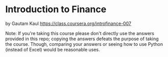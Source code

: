 Introduction to Finance
=======
by Gautam Kaul
https://class.coursera.org/introfinance-007

Note: If you're taking this course please don't directly use the answers provided in this repo; copying the answers defeats the purpose of taking the course. Though, comparing your answers or seeing how to use Python (instead of Excel) would be reasonable uses.
